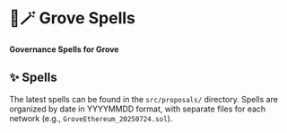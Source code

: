 # 🌳🪄 Grove Spells

**Governance Spells for Grove**

## ✨ Spells

The latest spells can be found in the `src/proposals/` directory. Spells are organized by date in YYYYMMDD format, with separate files for each network (e.g., `GroveEthereum_20250724.sol`).

